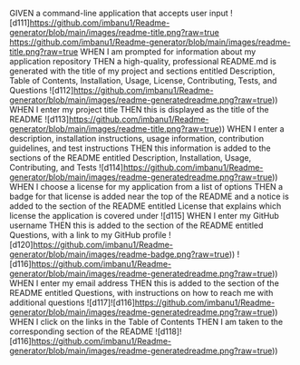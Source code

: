 GIVEN a command-line application that accepts user input
![d111]https://github.com/imbanu1/Readme-generator/blob/main/images/readme-title.png?raw=true
https://github.com/imbanu1/Readme-generator/blob/main/images/readme-title.png?raw=true
WHEN I am prompted for information about my application repository
THEN a high-quality, professional README.md is generated with the title of my project and sections entitled Description, Table of Contents, Installation, Usage, License, Contributing, Tests, and Questions
![d112]https://github.com/imbanu1/Readme-generator/blob/main/images/readme-generatedreadme.png?raw=true))
WHEN I enter my project title
THEN this is displayed as the title of the README
![d113]https://github.com/imbanu1/Readme-generator/blob/main/images/readme-title.png?raw=true))
WHEN I enter a description, installation instructions, usage information, contribution guidelines, and test instructions
THEN this information is added to the sections of the README entitled Description, Installation, Usage, Contributing, and Tests
![d114]https://github.com/imbanu1/Readme-generator/blob/main/images/readme-generatedreadme.png?raw=true))
WHEN I choose a license for my application from a list of options
THEN a badge for that license is added near the top of the README and a notice is added to the section of the README entitled License that explains which license the application is covered under
![d115]
WHEN I enter my GitHub username
THEN this is added to the section of the README entitled Questions, with a link to my GitHub profile
![d120]https://github.com/imbanu1/Readme-generator/blob/main/images/readme-badge.png?raw=true))
![d116]https://github.com/imbanu1/Readme-generator/blob/main/images/readme-generatedreadme.png?raw=true))
WHEN I enter my email address
THEN this is added to the section of the README entitled Questions, with instructions on how to reach me with additional questions
![d117]![d116]https://github.com/imbanu1/Readme-generator/blob/main/images/readme-generatedreadme.png?raw=true))
WHEN I click on the links in the Table of Contents
THEN I am taken to the corresponding section of the README
![d118]![d116]https://github.com/imbanu1/Readme-generator/blob/main/images/readme-generatedreadme.png?raw=true))
